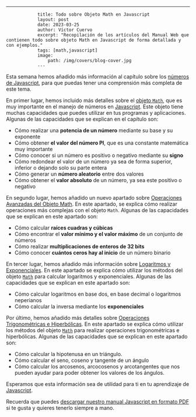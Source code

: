 ---
				title: Todo sobre Objeto Math en Javascript
				layout: post
				date: 2023-03-25
				author: Víctor Cuervo
				excerpt: "Recopilación de los artículos del Manual Web que contienen todo sobre objeto Math en Javascript de forma detallada y con ejemplos."
				tags: [math,javascript]
				image:
  					path: /img/covers/blog-cover.jpg
				---
			
Esta semana hemos añadido más información al capítulo sobre los [números de Javascript](https://manualweb.net/javascript/numeros-javascript/), para que puedas tener una comprensión más completa de este tema.


En primer lugar, hemos incluido más detalles sobre el [objeto ](https://www.w3api.com/Javascript/Math/)[`Math`](https://www.w3api.com/Javascript/Math/), que es muy importante en el manejo de números en [Javascript](https://manualweb.net/javascript/). Este objeto tiene muchas capacidades que puedes utilizar en tus programas y aplicaciones. Algunas de las capacidades que se explican en el capítulo son:

- Cómo realizar una **potencia de un número** mediante su base y su exponente
- Cómo obtener **el valor del número PI**, que es una constante matemática muy importante
- Cómo conocer si un número es positivo o negativo mediante su **signo**
- Cómo redondear el valor de un número ya sea de forma superior, inferior o dejando solo su parte entera
- Cómo generar un **número aleatorio** entre dos valores
- Cómo obtener el **valor absoluto** de un número, ya sea este positivo o negativo

En segundo lugar, hemos añadido un nuevo apartado sobre [Operaciones Avanzadas del Objeto Math](https://manualweb.net/javascript/operaciones-avanzadas-del-objeto-math/). En este apartado, se explica cómo realizar operaciones más complejas con el objeto `Math`. Algunas de las capacidades que se explican en este apartado son:

- Cómo calcular **raíces cuadras y cúbicas**
- Cómo encontrar el **valor mínimo y el valor máximo** de un conjunto de números
- Cómo realizar **multiplicaciones de enteros de 32 bits**
- Cómo conocer **cuántos ceros hay al inicio** de un número binario

En tercer lugar, hemos añadido más información sobre [Logaritmos y Exponenciales](https://manualweb.net/javascript/logaritmos-y-exponenciales/). En este apartado se explica cómo utilizar los métodos del objeto [`Math`](https://w3api.com/Javascript/Math/) para calcular logaritmos y exponenciales. Algunas de las capacidades que se explican en este apartado son:

- Cómo calcular logaritmos en base dos, en base decimal o logaritmos neperianos
- Cómo calcular la inversa mediante los **exponenciales**

Por último, hemos añadido más detalles sobre [Operaciones Trigonométricas e Hiperbólicas](https://manualweb.net/javascript/operaciones-trigonometricas-e-hiperbolicas/). En este apartado se explica cómo utilizar los métodos del objeto [`Math`](https://w3api.com/Javascript/Math/) para realizar operaciones trigonométricas e hiperbólicas. Algunas de las capacidades que se explican en este apartado son:

- Cómo calcular la hipotenusa en un triángulo.
- Cómo calcular el seno, coseno y tangente de un ángulo
- Cómo calcular los arcosenos, arcocosenos y arcotangentes que nos pueden ayudar para poder obtener los valores de los ángulos.

Esperamos que esta información sea de utilidad para ti en tu aprendizaje de [Javascript](https://manualweb.net/javascript/).


Recuerda que puedes [descargar nuestro manual Javascript en formato PDF ](https://manualweb.net/javascript/descargar-manual-javascript)si te gusta y quieres tenerlo siempre a mano.

